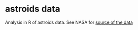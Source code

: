 # astroids data
Analysis in R of astroids data. See NASA for [source of the data](https://data.nasa.gov/Space-Science/Meteorite-Landings/gh4g-9sfh)
